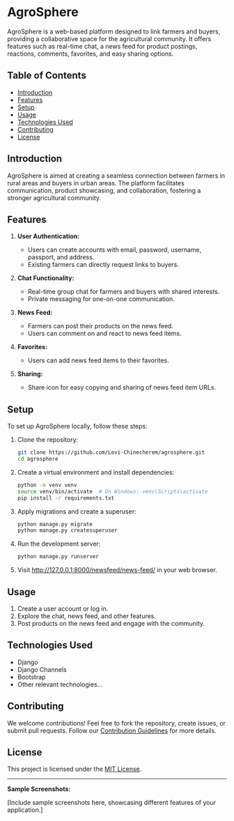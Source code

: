 # AgroSphere

AgroSphere is a web-based platform designed to link farmers and buyers, providing a collaborative space for the agricultural community. It offers features such as real-time chat, a news feed for product postings, reactions, comments, favorites, and easy sharing options.

## Table of Contents

- [Introduction](#introduction)
- [Features](#features)
- [Setup](#setup)
- [Usage](#usage)
- [Technologies Used](#technologies-used)
- [Contributing](#contributing)
- [License](#license)

## Introduction

AgroSphere is aimed at creating a seamless connection between farmers in rural areas and buyers in urban areas. The platform facilitates communication, product showcasing, and collaboration, fostering a stronger agricultural community.

## Features

1. **User Authentication:**

   - Users can create accounts with email, password, username, passport, and address.
   - Existing farmers can directly request links to buyers.
2. **Chat Functionality:**

   - Real-time group chat for farmers and buyers with shared interests.
   - Private messaging for one-on-one communication.
3. **News Feed:**

   - Farmers can post their products on the news feed.
   - Users can comment on and react to news feed items.
4. **Favorites:**

   - Users can add news feed items to their favorites.
5. **Sharing:**

   - Share icon for easy copying and sharing of news feed item URLs.

## Setup

To set up AgroSphere locally, follow these steps:

1. Clone the repository:

   ```bash
   git clone https://github.com/Levi-Chinecherem/agrosphere.git
   cd agrosphere

   ```
2. Create a virtual environment and install dependencies:

   ```bash
   python -m venv venv
   source venv/bin/activate  # On Windows: venv\Scripts\activate
   pip install -r requirements.txt
   ```
3. Apply migrations and create a superuser:

   ```bash
   python manage.py migrate
   python manage.py createsuperuser
   ```
4. Run the development server:

   ```bash
   python manage.py runserver
   ```
5. Visit http://127.0.0.1:8000/newsfeed/news-feed/ in your web browser.

## Usage

1. Create a user account or log in.
2. Explore the chat, news feed, and other features.
3. Post products on the news feed and engage with the community.

## Technologies Used

- Django
- Django Channels
- Bootstrap
- Other relevant technologies...

## Contributing

We welcome contributions! Feel free to fork the repository, create issues, or submit pull requests. Follow our [Contribution Guidelines](CONTRIBUTING.md) for more details.

## License

This project is licensed under the [MIT License](LICENSE).

---

**Sample Screenshots:**

[Include sample screenshots here, showcasing different features of your application.]
